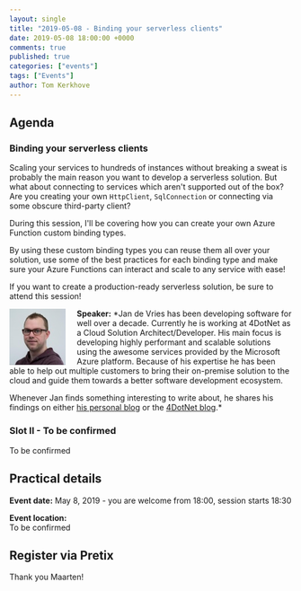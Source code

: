```yaml
---
layout: single
title: "2019-05-08 - Binding your serverless clients"
date: 2019-05-08 18:00:00 +0000
comments: true
published: true
categories: ["events"]
tags: ["Events"]
author: Tom Kerkhove
---
```


## Agenda

### Binding your serverless clients

Scaling your services to hundreds of instances without breaking a sweat is probably the main reason you want to develop a serverless solution. But what about connecting to services which aren't supported out of the box? Are you creating your own `HttpClient`, `SqlConnection` or connecting via some obscure third-party client?  

During this session, I'll be covering how you can create your own Azure Function custom binding types.

By using these custom binding types you can reuse them all over your solution, use some of the best practices for each binding type and make sure your Azure Functions can interact and scale to any service with ease!

If you want to create a production-ready serverless solution, be sure to attend this session!

<img src="/assets/media/speakers/jan-de-vries.jpg" alt="Jan de Vries" align="left" height="100" width="100" style="margin-right: 20px;">**Speaker:** *Jan de Vries has been developing software for well over a decade. Currently he is working at 4DotNet as a Cloud Solution Architect/Developer. His main focus is developing highly performant and scalable solutions using the awesome services provided by the Microsoft Azure platform. 
Because of his expertise he has been able to help out multiple customers to bring their on-premise solution to the cloud and guide them towards a better software development ecosystem.

Whenever Jan finds something interesting to write about, he shares his findings on either [his personal blog](https://jan-v.nl) or the [4DotNet blog](https://blogs.4dotnet.nl).*

### Slot II - To be confirmed
To be confirmed

## Practical details

**Event date:** May 8, 2019 - you are welcome from 18:00, session starts 18:30

**Event location:**<br />
To be confirmed

## Register via Pretix
Thank you Maarten!